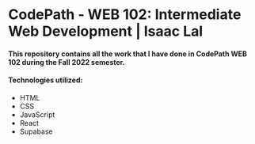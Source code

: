 # CodePath - WEB 102: Intermediate Web Development | Isaac Lal

#### This repository contains all the work that I have done in CodePath WEB 102 during the Fall 2022 semester. 

#### Technologies utilized:
<ul>
  <li>HTML</li>
  <li>CSS</li>
  <li>JavaScript</li>
  <li>React</li>
  <li>Supabase</li>
</ul>
